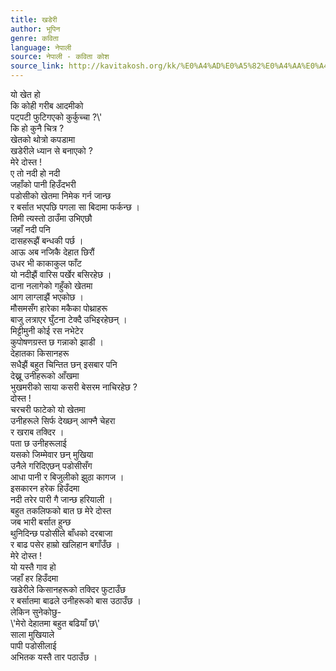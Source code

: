 ```yaml
---
title: खडेरी
author: भूपिन
genre: कविता
language: नेपाली
source: नेपाली - कविता कोश
source_link: http://kavitakosh.org/kk/%E0%A4%AD%E0%A5%82%E0%A4%AA%E0%A4%BF%E0%A4%A8
---
```


यो खेत हो  
कि कोही गरीब आदमीको  
पट्पटी फुटिगएको कुर्कुच्चा ?\\'  
कि हो कुनै चित्र ?  
खेतको थोत्रो कपडामा  
खडेरीले ध्यान से बनाएको ?  
मेरे दोस्त !  
ए तो नदी हो नदी  
जहाँको पानी हिउँदभरी  
पडोसीको खेतमा निमेक गर्न जान्छ  
र बर्सात भएपछि पगला सा बिदामा फर्कन्छ ।  
तिमी त्यस्तो ठाउँमा उभिएछौ  
जहाँ नदी पनि  
दासहरूझैं बन्धकी पर्छ ।  
आऊ अब नजिकै देहात छिरौं  
उधर भी काकाकुल फाँट  
यो नदीझैं वारिस पर्खेर बसिरहेछ ।  
दाना नलागेको गहुँको खेतमा  
आग लाग्लाझैं भएकोछ ।  
मौसमसँग हारेका मकैका पोथ्राहरू  
बाजु लत्राएर घुँटना टेक्दै उभिइरहेछन् ।  
मिट्टीमुनी कोई रस नभेटेर  
कुपोषणग्रस्त छ गन्नाको झाडी ।  
देहातका किसानहरू  
सधैझैं बहुत चिन्तित छन् इसबार पनि  
देख्नू उनीहरूको आँखमा  
भुखमरीको साया कसरी बेसरम नाचिरहेछ ?  
दोस्त !  
चरचरी फाटेको यो खेतमा  
उनीहरूले सिर्फ देख्छन् आफ्नै चेहरा  
र खराब तक्दिर ।  
पता छ उनीहरूलाई  
यसको जिम्मेवार छन् मुखिया  
उनैले गरिदिएछन् पडोसीसँग  
आधा पानी र बिजुलीको झुठा कागज ।  
इसकारन हरेक हिउँदमा  
नदी तरेर पारी गै जान्छ हरियाली ।  
बहुत तकलिफको बात छ मेरे दोस्त  
जब भारी बर्सात हुन्छ  
थुनिदिन्छ पडोसीले बाँधको दरबाजा  
र बाढ पसेर हाम्रो खलिहान बगाँउँछ ।  
मेरे दोस्त !  
यो यस्तै गाव हो  
जहाँ हर हिउँदमा  
खडेरीले किसानहरूको तक्दिर फुटाउँछ  
र बर्सातमा बाढले उनीहरूको बास उठाउँछ ।  
लेकिन सुनेकोछु-  
\\'मेरो देहातमा बहुत बढियाँ छ\\'  
साला मुखियाले  
पापी पडोसीलाई  
अभितक यस्तै तार पठाउँछ ।
